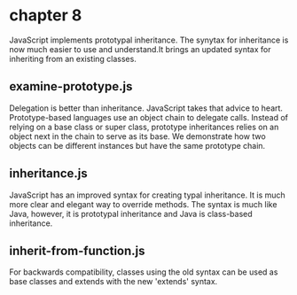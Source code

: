 # chapter 8
JavaScript implements prototypal inheritance. The synytax for inheritance is now much easier to use and understand.It brings an updated syntax for inheriting from an existing classes.

## examine-prototype.js
Delegation is better than inheritance. JavaScript takes that advice to heart. Prototype-based languages use an object chain to delegate calls. Instead of relying on a base class or super class, prototype inheritances relies on an object next in the chain to serve as its base. We demonstrate how two objects can be different instances but have the same prototype chain.

## inheritance.js
JavaScript has an improved syntax for creating typal inheritance. It is much more clear and elegant way to override methods. The syntax is much like Java, however, it is prototypal inheritance and Java is class-based inheritance.

## inherit-from-function.js
For backwards compatibility, classes using the old syntax can be used as base classes and extends with the new 'extends' syntax.